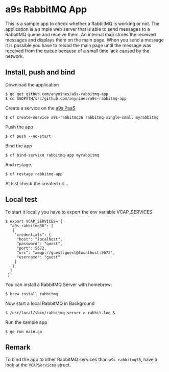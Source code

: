 # a9s RabbitMQ App

This is a sample app to check whether a RabbitMQ is working or not.
The application is a simple web server that is able to send messages to a
RabbitMQ queue and receive them. An internal map stores the received messages
and displays them on the main page. When you send a message it is possible you
have to reload the main page until the message was received from the queue
because of a small time lack caused by the network.

## Install, push and bind

Download the application
```
$ go get github.com/anynines/a9s-rabbitmq-app
$ cd $GOPATH/src/github.com/anynines/a9s-rabbitmq-app
```

Create a service on the [a9s PaaS](https://paas.anynines.com)
```
$ cf create-service a9s-rabbitmq36 rabbitmq-single-small myrabbitmq
```

Push the app
```
$ cf push --no-start
```

Bind the app
```
$ cf bind-service rabbitmq-app myrabbitmq
```

And restage
```
$ cf restage rabbitmq-app
```

At lsst check the created url...


## Local test

To start it locally you have to export the env variable VCAP_SERVICES
```
$ export VCAP_SERVICES='{
  "a9s-rabbitmq36": [
   {
    "credentials": {
     "host": "localhost",
     "password": "quest",
     "port": 5672,
     "uri": "amqp://guest:guest@localhost:5672",
     "username": "guest"
    }
   }
  ]
 }'
 ```

You can install a RabbitMQ Server with homebrew:
```
$ brew install rabbitmq
```

Now start a local RabbitMQ in Background
```
$ /usr/local/sbin/rabbitmq-server > rabbit.log &
```

Run the sample app
```
$ go run main.go
```

## Remark

To bind the app to other RabbitMQ services than `a9s-rabbitmq36`, have a look at the `VCAPServices` struct.
